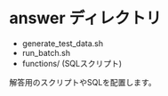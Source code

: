 # answer ディレクトリ

- generate_test_data.sh
- run_batch.sh
- functions/ (SQLスクリプト)

解答用のスクリプトやSQLを配置します。

